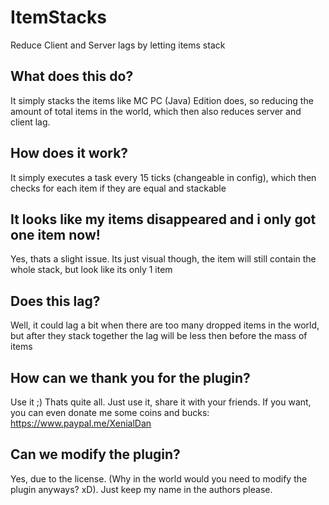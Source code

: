# ItemStacks
Reduce Client and Server lags by letting items stack

## What does this do?
It simply stacks the items like MC PC (Java) Edition does, so reducing the amount of total items in the world, which then also reduces server and client lag.

## How does it work?
It simply executes a task every 15 ticks (changeable in config), which then checks for each item if they are equal and stackable

## It looks like my items disappeared and i only got one item now!
Yes, thats a slight issue. Its just visual though, the item will still contain the whole stack, but look like its only 1 item

## Does this lag?
Well, it could lag a bit when there are too many dropped items in the world, but after they stack together the lag will be less then before the mass of items

## How can we thank you for the plugin?
Use it ;)
Thats quite all. Just use it, share it with your friends.
If you want, you can even donate me some coins and bucks: https://www.paypal.me/XenialDan

## Can we modify the plugin?
Yes, due to the license. (Why in the world would you need to modify the plugin anyways? xD). Just keep my name in the authors please.